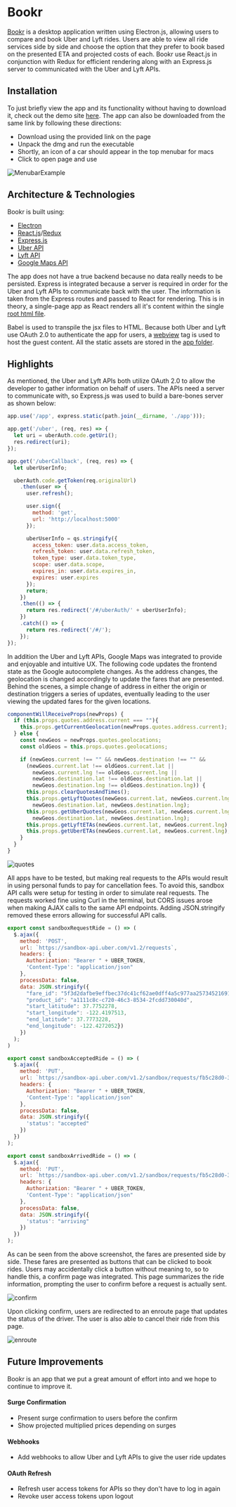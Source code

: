 # Bookr

[Bookr][demo] is a desktop application written using Electron.js, allowing users to compare and book Uber and Lyft rides. Users are able to view all ride services side by side and choose the option that they prefer to book based on the presented ETA and projected costs of each. Bookr use React.js in conjunction with Redux for efficient rendering along with an Express.js server to communicated with the Uber and Lyft APIs.

## Installation

To just briefly view the app and its functionality without having to download it, check out the demo site [here][demo]. The app can also be downloaded from the same link by following these directions:

- Download using the provided link on the page
- Unpack the dmg and run the executable
- Shortly, an icon of a car should appear in the top menubar for macs
- Click to open page and use

![MenubarExample](docs/screenshots/demo_download.png)

## Architecture & Technologies

Bookr is built using:
- [Electron][electron]
- [React.js][react]/[Redux][redux]
- [Express.js][express]
- [Uber API][uber]
- [Lyft API][lyft]
- [Google Maps API][google]

The app does not have a true backend because no data really needs to be persisted. Express is integrated because a server is required in order for the Uber and Lyft APIs to communicate back with the user. The information is taken from the Express routes and passed to React for rendering. This is in theory, a single-page app as React renders all it's content within the single [root html file][index].

Babel is used to transpile the jsx files to HTML. Because both Uber and Lyft use OAuth 2.0 to authenticate the app for users, a [webview][webview] tag is used to host the guest content. All the static assets are stored in the [app folder][app].

## Highlights

As mentioned, the Uber and Lyft APIs both utilize OAuth 2.0 to allow the developer to gather information on behalf of users. The APIs need a server to communicate with, so Express.js was used to build a bare-bones server as shown below:

  ```javascript
  app.use('/app', express.static(path.join(__dirname, './app')));

  app.get('/uber', (req, res) => {
    let uri = uberAuth.code.getUri();
    res.redirect(uri);
  });

  app.get('/uberCallback', (req, res) => {
    let uberUserInfo;

    uberAuth.code.getToken(req.originalUrl)
      .then(user => {
        user.refresh();

        user.sign({
          method: 'get',
          url: 'http://localhost:5000'
        });

        uberUserInfo = qs.stringify({
          access_token: user.data.access_token,
          refresh_token: user.data.refresh_token,
          token_type: user.data.token_type,
          scope: user.data.scope,
          expires_in: user.data.expires_in,
          expires: user.expires
        });
        return;
      })
      .then(() => {
        return res.redirect('/#/uberAuth/' + uberUserInfo);
      })
      .catch(() => {
        return res.redirect('/#/');
      });
  });
  ```

In addition the Uber and Lyft APIs, Google Maps was integrated to provide and enjoyable and intuitive UX. The following code updates the frontend state as the Google autocomplete changes. As the address changes, the geolocation is changed accordingly to update the fares that are presented. Behind the scenes, a simple change of address in either the origin or destination triggers a series of updates, eventually leading to the user viewing the updated fares for the given locations.

  ```javascript
  componentWillReceiveProps(newProps) {
    if (this.props.quotes.address.current === ""){
      this.props.getCurrentGeolocation(newProps.quotes.address.current);
    } else {
      const newGeos = newProps.quotes.geolocations;
      const oldGeos = this.props.quotes.geolocations;

      if (newGeos.current !== "" && newGeos.destination !== "" &&
        (newGeos.current.lat !== oldGeos.current.lat ||
          newGeos.current.lng !== oldGeos.current.lng ||
          newGeos.destination.lat !== oldGeos.destination.lat ||
          newGeos.destination.lng !== oldGeos.destination.lng)) {
        this.props.clearQuotesAndTimes();
        this.props.getLyftQuotes(newGeos.current.lat, newGeos.current.lng,
          newGeos.destination.lat, newGeos.destination.lng);
        this.props.getUberQuotes(newGeos.current.lat, newGeos.current.lng,
          newGeos.destination.lat, newGeos.destination.lng);
        this.props.getLyftETAs(newGeos.current.lat, newGeos.current.lng);
        this.props.getUberETAs(newGeos.current.lat, newGeos.current.lng);
      }
    }
  }
  ```

![quotes](docs/screenshots/quotes.png)

All apps have to be tested, but making real requests to the APIs would result in using personal funds to pay for cancellation fees. To avoid this, sandbox API calls were setup for testing in order to simulate real requests. The requests worked fine using Curl in the terminal, but CORS issues arose when making AJAX calls to the same API endpoints. Adding JSON.stringify removed these errors allowing for successful API calls.

  ```javascript
  export const sandboxRequestRide = () => (
    $.ajax({
      method: 'POST',
      url: `https://sandbox-api.uber.com/v1.2/requests`,
      headers: {
        Authorization: "Bearer " + UBER_TOKEN,
        'Content-Type': "application/json"
      },
      processData: false,
      data: JSON.stringify({
        "fare_id": "5f3d2dafbe9effbec37dc41cf62ae0dff4a5c977aa25734521691077c036277e",
        "product_id": "a1111c8c-c720-46c3-8534-2fcdd730040d",
        "start_latitude": 37.7752278,
        "start_longitude": -122.4197513,
        "end_latitude": 37.7773228,
        "end_longitude": -122.4272052})
      })
    );  
  )

  export const sandboxAcceptedRide = () => (
    $.ajax({
      method: 'PUT',
      url: `https://sandbox-api.uber.com/v1.2/sandbox/requests/fb5c28d0-3343-46b1-a6d6-bbff79f52aa4`,
      headers: {
        Authorization: "Bearer " + UBER_TOKEN,
        'Content-Type': "application/json"
      },
      processData: false,
      data: JSON.stringify({
        'status': "accepted"
      })
    })
  );

  export const sandboxArrivedRide = () => (
    $.ajax({
      method: 'PUT',
      url: `https://sandbox-api.uber.com/v1.2/sandbox/requests/fb5c28d0-3343-46b1-a6d6-bbff79f52aa4`,
      headers: {
        Authorization: "Bearer " + UBER_TOKEN,
        'Content-Type': "application/json"
      },
      processData: false,
      data: JSON.stringify({
        'status': "arriving"
      })
    })
  );
  ```

As can be seen from the above screenshot, the fares are presented side by side. These fares are presented as buttons that can be clicked to book rides. Users may accidentally click a button without meaning to, so to handle this, a confirm page was integrated. This page summarizes the ride information, prompting the user to confirm before a request is actually sent.

![confirm](docs/screenshots/confirm.png)

Upon clicking confirm, users are redirected to an enroute page that updates the status of the driver. The user is also able to cancel their ride from this page.

![enroute](docs/screenshots/enroute.png)

## Future Improvements

Bookr is an app that we put a great amount of effort into and we hope to continue to improve it.

#### Surge Confirmation

- Present surge confirmation to users before the confirm
- Show projected multiplied prices depending on surges

#### Webhooks

- Add webhooks to allow Uber and Lyft APIs to give the user ride updates

#### OAuth Refresh

- Refresh user access tokens for APIs so they don't have to log in again
- Revoke user access tokens upon logout

[demo]: https://vinitp94.github.io/BookrLive/
[electron]: https://github.com/electron/electron
[react]: https://facebook.github.io/react/
[redux]: https://github.com/reactjs/redux
[express]: https://github.com/expressjs/express
[google]: https://developers.google.com/maps/
[uber]: https://developer.uber.com/
[lyft]: https://developer.lyft.com/

[index]: ,/index.html
[app]: ./app
[webview]: ,/webview.html
